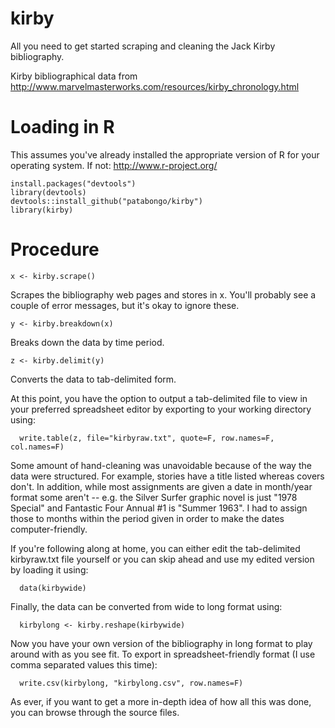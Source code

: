 # kirby

All you need to get started scraping and cleaning the Jack Kirby bibliography.

Kirby bibliographical data from http://www.marvelmasterworks.com/resources/kirby_chronology.html

# Loading in R

This assumes you've already installed the appropriate version of R for your operating system. If not: http://www.r-project.org/

    install.packages("devtools")
    library(devtools)
    devtools::install_github("patabongo/kirby")
    library(kirby)

# Procedure

    x <- kirby.scrape()
Scrapes the bibliography web pages and stores in x. You'll probably see a couple of error messages, but it's okay to ignore these.

    y <- kirby.breakdown(x)
Breaks down the data by time period.

    z <- kirby.delimit(y)
Converts the data to tab-delimited form.

At this point, you have the option to output a tab-delimited file to view in your preferred spreadsheet editor by exporting to your working directory using:

      write.table(z, file="kirbyraw.txt", quote=F, row.names=F, col.names=F)

Some amount of hand-cleaning was unavoidable because of the way the data were structured. For example, stories have a title listed whereas covers don't. In addition, while most assignments are given a date in month/year format some aren't -- e.g. the Silver Surfer graphic novel is just "1978 Special" and Fantastic Four Annual #1 is "Summer 1963". I had to assign those to months within the period given in order to make the dates computer-friendly.

If you're following along at home, you can either edit the tab-delimited kirbyraw.txt file yourself or you can skip ahead and use my edited version by loading it using:

      data(kirbywide)

Finally, the data can be converted from wide to long format using:

      kirbylong <- kirby.reshape(kirbywide)

Now you have your own version of the bibliography in long format to play around with as you see fit. To export in spreadsheet-friendly format (I use comma separated values this time):

      write.csv(kirbylong, "kirbylong.csv", row.names=F)

As ever, if you want to get a more in-depth idea of how all this was done, you can browse through the source files.

